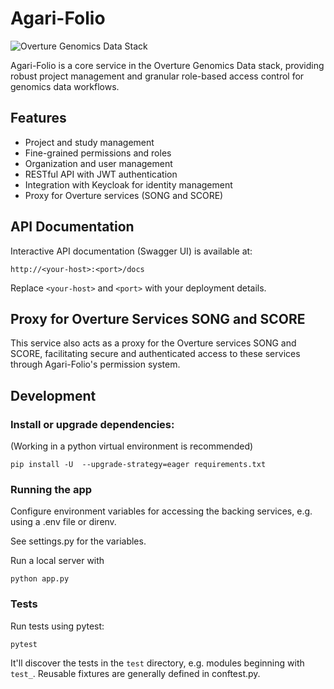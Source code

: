 

# Agari-Folio

![Overture Genomics Data Stack](overture-stack.svg)

Agari-Folio is a core service in the Overture Genomics Data stack, providing robust project management and granular role-based access control for genomics data workflows.

## Features
- Project and study management
- Fine-grained permissions and roles
- Organization and user management
- RESTful API with JWT authentication
- Integration with Keycloak for identity management
- Proxy for Overture services (SONG and SCORE)

## API Documentation

Interactive API documentation (Swagger UI) is available at:

```
http://<your-host>:<port>/docs
```

Replace `<your-host>` and `<port>` with your deployment details.

## Proxy for Overture Services SONG and SCORE

This service also acts as a proxy for the Overture services SONG and SCORE, facilitating secure and authenticated access to these services through Agari-Folio's permission system.

## Development

### Install or upgrade dependencies:

(Working in a python virtual environment is recommended)

```
pip install -U  --upgrade-strategy=eager requirements.txt
```

### Running the app

Configure environment variables for accessing the backing services, e.g. using a .env file or direnv.

See settings.py for the variables.

Run a local server with

```
python app.py
```

### Tests

Run tests using pytest:

```
pytest
```

It'll discover the tests in the `test` directory, e.g. modules beginning with `test_`. Reusable fixtures are generally defined in conftest.py.

